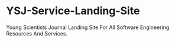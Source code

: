 # YSJ-Service-Landing-Site
Young Scientists Journal Landing Site For All Software Engineering Resources And Services.
